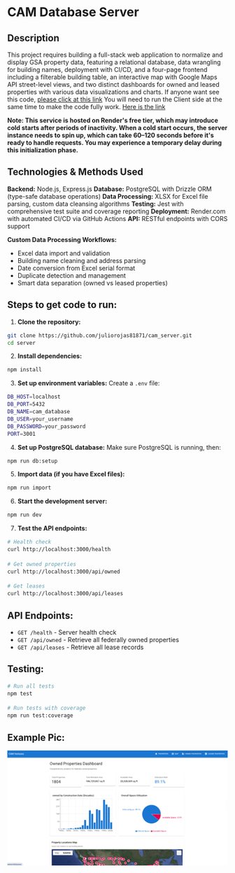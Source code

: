 # CAM Database Server

## Description

This project requires building a full-stack web application to normalize and display GSA property data, featuring a relational database, data wrangling for building names, deployment with CI/CD, and a four-page frontend including a filterable building table, an interactive map with Google Maps API street-level views, and two distinct dashboards for owned and leased properties with various data visualizations and charts.
If anyone want see this code, [please click at this link](https://cam-client.vercel.app)
You will need to run the Client side at the same time to make the code fully work. [Here is the link](https://github.com/juliorojas81871/cam_client)

**Note: This service is hosted on Render's free tier, which may introduce cold starts after periods of inactivity. When a cold start occurs, the server instance needs to spin up, which can take 60–120 seconds before it's ready to handle requests. You may experience a temporary delay during this initialization phase.**

## Technologies & Methods Used

**Backend:** Node.js, Express.js
**Database:** PostgreSQL with Drizzle ORM (type-safe database operations)
**Data Processing:** XLSX for Excel file parsing, custom data cleansing algorithms
**Testing:** Jest with comprehensive test suite and coverage reporting
**Deployment:** Render.com with automated CI/CD via GitHub Actions
**API:** RESTful endpoints with CORS support

**Custom Data Processing Workflows:**
* Excel data import and validation
* Building name cleaning and address parsing  
* Date conversion from Excel serial format
* Duplicate detection and management
* Smart data separation (owned vs leased properties)

## Steps to get code to run:

1. **Clone the repository:**
```bash
git clone https://github.com/juliorojas81871/cam_server.git
cd server
```

2. **Install dependencies:**
```bash
npm install
```

3. **Set up environment variables:**
Create a `.env` file:
```bash
DB_HOST=localhost
DB_PORT=5432
DB_NAME=cam_database
DB_USER=your_username
DB_PASSWORD=your_password
PORT=3001
```

4. **Set up PostgreSQL database:**
Make sure PostgreSQL is running, then:
```bash
npm run db:setup
```

5. **Import data (if you have Excel files):**
```bash
npm run import
```

6. **Start the development server:**
```bash
npm run dev
```

7. **Test the API endpoints:**
```bash
# Health check
curl http://localhost:3000/health

# Get owned properties
curl http://localhost:3000/api/owned

# Get leases
curl http://localhost:3000/api/leases
```

## API Endpoints:

* `GET /health` - Server health check
* `GET /api/owned` - Retrieve all federally owned properties
* `GET /api/leases` - Retrieve all lease records


## Testing:

```bash
# Run all tests
npm test

# Run tests with coverage
npm run test:coverage
```

## Example Pic:
![Notes Example Pic](https://raw.githubusercontent.com/juliorojas81871/cam_server/main/public/main.png)
